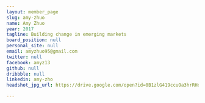 ```yaml
---
layout: member_page
slug: amy-zhuo
name: Amy Zhuo
year: 2017
tagline: Building change in emerging markets
board_position: null
personal_site: null
email: amyzhuo95@gmail.com
twitter: null
facebook: amyz13
github: null
dribbble: null
linkedin: amy-zho
headshot_jpg_url: https://drive.google.com/open?id=0B1zlG419ccuOa3hrRHdjZFdSSVE

---
```

